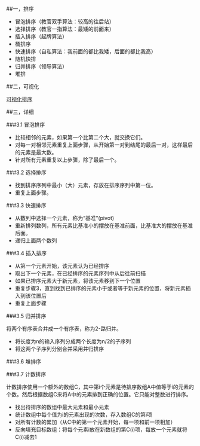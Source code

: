 ##一，排序
- 冒泡排序（教官双手算法：较高的往后站）
- 选择排序（教官一指算法：最矮的前面来）
- 插入排序（起牌算法）
- 桶排序
- 快速排序（自私算法：我前面的都比我矮，后面的都比我高）
- 随机快排
- 归并排序（领导算法）
- 堆排

##二，可视化

[可视化排序](https://visualgo.net/sorting)

##三，详细

###3.1 冒泡排序
 - 比较相邻的元素，如果第一个比第二个大，就交换它们。
 - 对每一对相邻元素重复上面步骤，从开始第一对到结尾的最后一对，这样最后的元素是最大数。
 - 针对所有元素重复以上步骤，除了最后一个。
 
###3.2 选择排序

 - 找到排序序列中最小（大）元素，存放在排序序列中第一位。
 - 重复上面步骤。
 
###3.3 快速排序
 - 从数列中选择一个元素，称为“基准”(pivot)
 - 重新排列数列，所有元素比基准小的摆放在基准前面，比基准大的摆放在基准后面。
 - 递归上面两个数列

###3.4 插入排序

 - 从第一个元素开始，该元素认为已经排序
 - 取出下一个元素，在已经排序的元素序列中从后往前扫描
 - 如果已排序元素大于新元素，将该元素移到下一个位置
 - 重复步骤3，直到找到已排序的元素小于或者等于新元素的位置，将新元素插入到该位置后
 - 重复上面步骤

###3.5 归并排序

将两个有序表合并成一个有序表，称为2-路归并。
 - 将长度为n的输入序列分成两个长度为n/2的子序列
 - 将这两个子序列分别合并采用并归排序
 
###3.6 堆排序

###3.7 计数排序

计数排序使用一个额外的数组C，其中第i个元素是待排序数组A中值等于i的元素的个数。然后根据数组C来将A中的元素排到正确的位置。它只能对整数进行排序。

 - 找出待排序的数组中最大元素和最小元素
 - 统计数组中每个值为i的元素出现的次数，存入数组C的第i项
 - 对所有计数的累加（从C中的第一个元素开始，每一项和前一项相加）
 - 反向填充目标数组：将每个元素i放在新数组的第C(i)项，每放一个元素就将C(i)减去1
 
